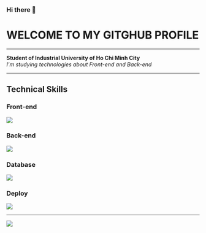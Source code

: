 ### Hi there 👋

<h1>WELCOME TO MY GITGHUB PROFILE</h1>

<hr/>

**Student of Industrial University of Ho Chi Minh City** <br/>
*I'm studying technologies about Front-end and Back-end*

<hr/>

<h2>Technical Skills</h2>
<h3>Front-end</h3>
<img src="https://skillicons.dev/icons?i=html,css,js,react,ts,redux,bootstrap,sass" />
<h3>Back-end</h3>
<img src="https://skillicons.dev/icons?i=java,spring,js,nodejs" />
<h3>Database</h3>
<img src="https://skillicons.dev/icons?i=mysql,mongodb,redis" />
<h3>Deploy</h3>
<img src="https://skillicons.dev/icons?i=docker,vercel" />

<hr/>

<img src="https://github-readme-stats.vercel.app/api/top-langs/?username=KhanhNhat242" />
